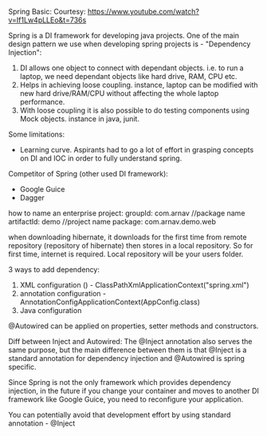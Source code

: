 Spring Basic:
Courtesy: https://www.youtube.com/watch?v=If1Lw4pLLEo&t=736s

Spring is a DI framework for developing java projects.
One of the main design pattern we use when developing spring projects is - "Dependency Injection":
1) DI allows one object to connect with dependant objects. i.e. to run a laptop, we need dependant objects like hard drive, RAM, CPU etc.
2) Helps in achieving loose coupling. instance, laptop can be modified with new hard drive/RAM/CPU without affecting the whole laptop performance.
3) With loose coupling it is also possible to do testing components using Mock objects. instance in java, junit.

Some limitations:
- Learning curve. Aspirants had to go a lot of effort in grasping concepts on DI and IOC in order to fully understand spring.

Competitor of Spring (other used DI framework):
- Google Guice
- Dagger

how to name an enterprise project:
groupId: com.arnav //package name
artifactId: demo //project name
package: com.arnav.demo.web

when downloading <dependency>hibernate</dependency>, it downloads for the first time from remote repository (repository of hibernate) then stores in a local repository. So for first time, internet is required. Local repository will be your users folder.

3 ways to add dependency:
1) XML configuration (<bean id="xyz" class="com.arnav..">) - ClassPathXmlApplicationContext("spring.xml")
2) annotation configuration  - AnnotationConfigApplicationContext(AppConfig.class)
3) Java configuration

@Autowired can be applied on properties, setter methods and constructors.

Diff between Inject and Autowired:
The @Inject annotation also serves the same purpose,
but the main difference between them is that @Inject is a standard annotation
for dependency injection and @Autowired is spring specific.

Since Spring is not the only framework which provides dependency injection,
in the future if you change your container and moves to another DI framework
like Google Guice, you need to reconfigure your application.

You can potentially avoid that development effort by using standard annotation - @Inject



